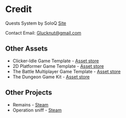 # Credit

Quests System by SoloQ [Site](https://soloq-dev.wixsite.com/main)

Contact Email: Glucknut@gmail.com

## Other Assets

* Clicker-Idle Game Template - [Asset store](https://assetstore.unity.com/packages/templates/packs/clicker-idle-game-template-134752#publisher)
* 2D Platformer Game Template - [Asset store](https://assetstore.unity.com/packages/templates/packs/2d-platformer-game-template-139368#description)
* The Battle Multiplayer Game Template - [Asset store](https://assetstore.unity.com/packages/templates/systems/the-battle-multiplayer-game-template-144703)
* The Dungeon Game Kit - [Asset store](https://assetstore.unity.com/packages/templates/packs/the-dungeon-game-kit-136459)

## Other Projects

* Remains - [Steam](https://store.steampowered.com/app/1309820/Remains/)
* Operation sniff - [Steam](https://store.steampowered.com/app/1086840/Operation_Sniff/)
